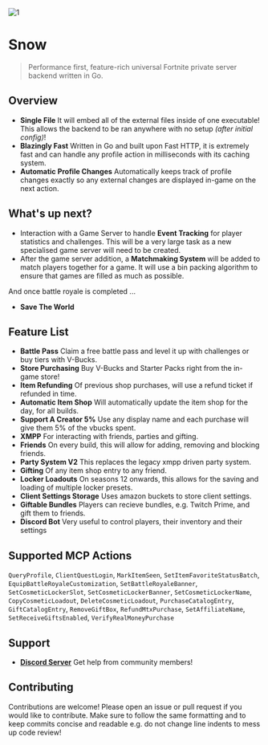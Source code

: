 ![1](https://github.com/ectrc/snow/assets/13946988/fc007f07-3878-46e7-b990-668fc3d758d0)

# Snow

> Performance first, feature-rich universal Fortnite private server backend written in Go.

## Overview

- **Single File** It will embed all of the external files inside of one executable! This allows the backend to be ran anywhere with no setup _(after initial config)_!
- **Blazingly Fast** Written in Go and built upon Fast HTTP, it is extremely fast and can handle any profile action in milliseconds with its caching system.
- **Automatic Profile Changes** Automatically keeps track of profile changes exactly so any external changes are displayed in-game on the next action.

## What's up next?

- Interaction with a Game Server to handle **Event Tracking** for player statistics and challenges. This will be a very large task as a new specialised game server will need to be created.
- After the game server addition, a **Matchmaking System** will be added to match players together for a game. It will use a bin packing algorithm to ensure that games are filled as much as possible.

And once battle royale is completed ...

- **Save The World**

## Feature List

- **Battle Pass** Claim a free battle pass and level it up with challenges or buy tiers with V-Bucks.
- **Store Purchasing** Buy V-Bucks and Starter Packs right from the in-game store!
- **Item Refunding** Of previous shop purchases, will use a refund ticket if refunded in time.
- **Automatic Item Shop** Will automatically update the item shop for the day, for all builds.
- **Support A Creator 5%** Use any display name and each purchase will give them 5% of the vbucks spent.
- **XMPP** For interacting with friends, parties and gifting.
- **Friends** On every build, this will allow for adding, removing and blocking friends.
- **Party System V2** This replaces the legacy xmpp driven party system.
- **Gifting** Of any item shop entry to any friend.
- **Locker Loadouts** On seasons 12 onwards, this allows for the saving and loading of multiple locker presets.
- **Client Settings Storage** Uses amazon buckets to store client settings.
- **Giftable Bundles** Players can recieve bundles, e.g. Twitch Prime, and gift them to friends.
- **Discord Bot** Very useful to control players, their inventory and their settings

## Supported MCP Actions

`QueryProfile`, `ClientQuestLogin`, `MarkItemSeen`, `SetItemFavoriteStatusBatch`, `EquipBattleRoyaleCustomization`, `SetBattleRoyaleBanner`, `SetCosmeticLockerSlot`, `SetCosmeticLockerBanner`, `SetCosmeticLockerName`, `CopyCosmeticLoadout`, `DeleteCosmeticLoadout`, `PurchaseCatalogEntry`, `GiftCatalogEntry`, `RemoveGiftBox`, `RefundMtxPurchase`, `SetAffiliateName`, `SetReceiveGiftsEnabled`, `VerifyRealMoneyPurchase`

## Support

- **[Discord Server](https://discord.gg/kBefMZA4Qp)** Get help from community members!

## Contributing

Contributions are welcome! Please open an issue or pull request if you would like to contribute. Make sure to follow the same formatting and to keep commits concise and readable e.g. do not change line indents to mess up code review!
